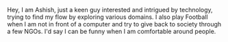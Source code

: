 Hey, I am Ashish, just a keen guy interested and intrigued by technology, trying to find my flow by exploring various domains. 
I also play Football when I am not in front of a computer and try to give back to society through a few NGOs.
I'd say I can be funny when I am comfortable around people.
